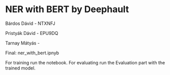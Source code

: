 # NER with BERT by Deephault

Bárdos Dávid - NTXNFJ

Pristyák Dávid - EPU9DQ

Tarnay Mátyás - 

Final: ner_with_bert.ipnyb

For training run the notebook.
For evaluating run the Evaluation part with the trained model.
